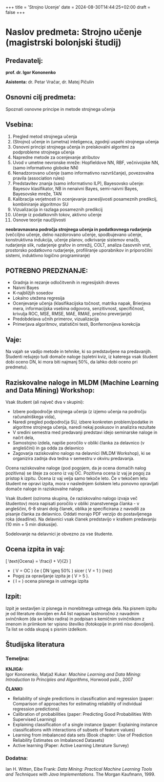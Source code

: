 +++
title = 'Strojno Ucenje'
date = 2024-08-30T14:44:25+02:00
draft = false
+++

# Naslov predmeta: Strojno učenje (magistrski bolonjski študij)

## Predavatelj:

**prof. dr. Igor Kononenko**

**Asistenta:** dr. Petar Vračar, dr. Matej Pičulin

## Osnovni cilj predmeta:

Spoznati osnovne principe in metode strojnega učenja

## Vsebina:

1. Pregled metod strojnega učenja
2. (Strojno) učenje in (umetna) inteligenca, zgodnji uspehi strojnega učenja
3. Osnovni principi strojnega učenja in preiskovalni algoritmi za podprobleme strojnega učenja
4. Napredne metode za ocenjevanje atributov
5. Uvod v umetne nevronske mreže: Hopfieldove NN, RBF, večnivojske NN, (samo informativno globoke NN)
6. Nenadzorovano učenje (samo informativno razvrščanje), povezovalna pravila (association rules)
7. Predstavitev znanja (samo informativno ILP), Bayesovsko učenje: Bayesov klasifikator, NB in nenaivni Bayes, semi-naivni Bayes, Bayesovske mreže, TAN
8. Kalibracija verjetnosti in ocenjevanje zanesljivosti posameznih predikcij, kombiniranje algoritmov SU
9. Vizualizacija in razlaga posameznih predikcij
10. Učenje iz podatkovnih tokov, aktivno učenje
11. Osnove teorije naučljivosti

**neobravnavana področja strojnega učenja in podatkovnega rudarjenja**  
(večciljno učenje, delno nazdorovano učenje, spodbujevano učenje, konstruktivna indukcija, učenje planov, odkrivanje sistemov enačb, rudarjenje slik, rudarjenje grafov in omrežij, COLT, analiza časovnih vrst, prostorsko podatkovno rudarjenje, profiliranje uporabnikov in priporočilni sistemi, induktivno logično programiranje)

## POTREBNO PREDZNANJE:

- Gradnja in rezanje odločitvenih in regresijskih dreves
- Naivni Bayes
- K-najbližjih sosedov
- Lokalno utežena regresija
- Ocenjevanje učenja (klasifikacijska točnost, matrika napak, Brierjeva mera, informacijska vsebina odgovora, senzitivnost, specifičnost, krivulja ROC, MSE, RMSE, MAE, RMAE, prečno preverjanje)
- Predobdelava učnih primerov, vizualizacija
- Primerjava algoritmov, statistični testi, Bonfernonijeva korekcija

## Vaje:

Na vajah se vadijo metode in tehnike, ki so predstavljene na predavanjih. Študenti rešujejo tudi domače naloge (spletni kviz, iz katerega vsak študent dobi oceno DN, ki mora biti najmanj 50%, da lahko dobi oceno pri predmetu).

## Raziskovalne naloge in MLDM (Machine Learning and Data Mining) Workshop:

Vsak študent (ali največ dva v skupini):

- Izbere podpodročje strojnega učenja (z izjemo učenja na področju računalniškega vida),
- Naredi pregled podpodročja SU, izbere konkreten problem/podatke in algoritme strojnega učenja, naredi nekaj poskusov in analizira rezultate
- V sredini semestra med predavanji predstavi idejo seminarske naloge in načrt dela,
- Samostojno izdela, napiše poročilo v obliki članka za delavnico (v angleščini) in ga odda za delavnico
- Zagovarja raziskovalno nalogo na delavnici (MLDM Workshop), ki se organizira zadnja dva tedna v semestru v okviru predavanja.

Ocena raziskovalne naloge (pod pogojem, da je ocena domačih nalog pozitivna) se šteje za oceno iz vaj OC. Pozitivna ocena iz vaj je pogoj za pristop k izpitu. Ocena iz vaj velja samo tekoče leto. Če v tekočem letu študent ne opravi izpita, mora v naslednjem šolskem letu ponovno opravljati domače naloge in raziskovalne naloge.

Vsak študent (oziroma skupina, če raziskovalno nalogo izvaja več študentov) mora napisati poročilo v obliki znanstvenega članka - v angleščini, 6-8 strani dolg članek, oblika je specificirana z navodili za pisanje članka za delavnico. Oddati morajo PDF verzijo do postavljenega roka (deadline). Na delavnici vsak članek predstavijo v kratkem predavanju (10 min + 5 min diskusije).

Sodelovanje na delavnici je obvezno za vse študente.

## Ocena izpita in vaj:

\[
\text{Ocena} = \frac{I + V}{2}
\]

- \( V = OC \) če \( DN \geq 50\% \) sicer \( V = 1 \) (nez)
- Pogoj za opravljanje izpita je \( V > 5 \).
- \( I = \) ocena pisnega in ustnega izpita

## Izpit:

Izpit je sestavljen iz pisnega in morebitnega ustnega dela. Na pisnem izpitu je od literature dovoljen en A4 list napisan lastnoročno z navadnim svinčnikom (da se lahko radira) in podpisan s kemičnim svinčnikom z imenom in priimkom ter vpisno številko (fotokopije in printi niso dovoljeni). Ta list se odda skupaj s pisnim izdelkom.

## Študijska literatura

### Temeljna:

**KNJIGA:**  
Igor Kononenko, Matjaž Kukar: _Machine Learning and Data Mining: Introduction to Principles and Algorithms_, Horwood publ., 2007

**ČLANKI:**

- Reliability of single predictions in classification and regression (paper: Comparison of approaches for estimating reliability of individual regression predictions)
- Calibration of probabilities (paper: Predicting Good Probabilities With Supervised Learning)
- Explaining classification of a single instance (paper: Explaining instance classifications with interactions of subsets of feature values)
- Learning from imbalanced data sets (Book chapter: Use of Prediction Reliability Estimates on Imbalanced Datasets)
- Active learning (Paper: Active Learning Literature Survey)

### Dodatna:

Ian H. Witten, Eibe Frank: _Data Mining: Practical Machine Learning Tools and Techniques with Java Implementations_. The Morgan Kaufmann, 1999.
